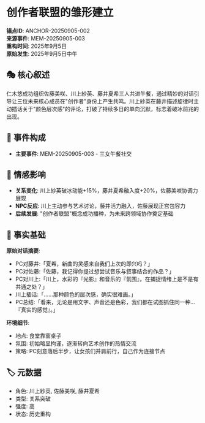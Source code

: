 # 创作者联盟的雏形建立

**锚点ID**: ANCHOR-20250905-002  
**来源事件**: MEM-20250905-003  
**重构时间**: 2025年9月5日  
**原始发生**: 2025年9月5日中午

## 🎭 核心叙述
仁木悠成功组织佐藤美咲、川上紗英、藤井夏希三人共进午餐，通过精妙的对话引导让三位未来核心成员在"创作者"身份上产生共鸣。川上紗英在藤井描述旋律时主动插话关于"颜色层次感"的评论，打破了持续多日的单向沉默，标志着破冰前兆的出现。

## 🔗 事件构成
- **主要事件**: MEM-20250905-003 - 三女午餐社交

## 💫 情感影响
- **关系变化**: 川上紗英破冰动能+15%，藤井夏希融入度+20%，佐藤美咲协调力展现
- **NPC反应**: 川上主动参与艺术讨论，藤井活力融入，佐藤展现正宫包容力
- **后续发展**: "创作者联盟"概念成功播种，为未来跨领域协作奠定基础

## 📝 事实基础
**原始对话摘要**:
- PC对藤井:「夏希，新曲的灵感来自我们上次的即兴吗？」
- PC对佐藤:「佐藤，我记得你提过想尝试音乐与叙事结合的作品？」
- PC对川上:「川上，水彩的『光影』和音乐的『氛围』，在捕捉情绪上是不是有共通之处？」
- 川上插话:「......那种颜色的层次感，确实很难画。」
- PC总结:「看来，无论是用文字、声音还是色彩，我们都在试图抓住同一种...『真实的感觉』。」

**环境细节**:
- 地点: 食堂靠窗桌子
- 氛围: 初始略显拘谨，逐渐转向艺术创作的热情交流
- 策略: PC刻意落后半步，让女孩们并肩前行，自己作为连接节点

## 🏷️ 元数据
- 角色: 川上紗英, 佐藤美咲, 藤井夏希
- 类型: 关系突破
- 强度: 高
- 状态: 历史重构